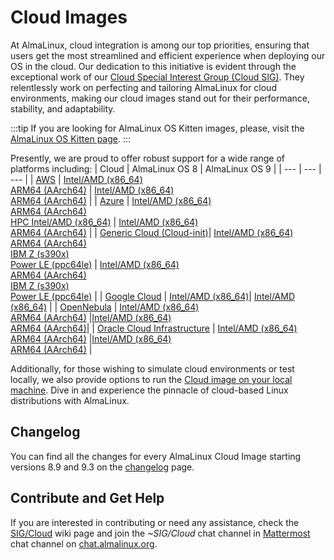 # Cloud Images

At AlmaLinux, cloud integration is among our top priorities, ensuring that users get the most streamlined and efficient experience when deploying our OS in the cloud. Our dedication to this initiative is evident through the exceptional work of our [Cloud Special Interest Group (Cloud SIG)](/sigs/Cloud). They relentlessly work on perfecting and tailoring AlmaLinux for cloud environments, making our cloud images stand out for their performance, stability, and adaptability. 

:::tip
If you are looking for AlmaLinux OS Kitten images, please, visit the [AlmaLinux OS Kitten page](/development/almalinux-os-kitten-10).
:::

Presently, we are proud to offer robust support for a wide range of platforms including:
| Cloud | AlmaLinux OS 8 | AlmaLinux OS 9 |
| --- | --- | --- |
| [AWS](AWS) | [Intel/AMD (x86_64)](https://aws.amazon.com/marketplace/pp/prodview-mku4y3g4sjrye)<br>[ARM64 (AArch64)](https://aws.amazon.com/marketplace/pp/prodview-zgsymdwitnxmm) | [Intel/AMD (x86_64)](https://aws.amazon.com/marketplace/pp/prodview-ykmb6re2rcouy)<br>[ARM64 (AArch64)](https://aws.amazon.com/marketplace/pp/prodview-pvttztrj2uzjk) | 
| [Azure](Azure) | [Intel/AMD (x86_64)](https://azuremarketplace.microsoft.com/en-us/marketplace/apps/almalinux.almalinux-x86_64)<br>[ARM64 (AArch64)](https://azuremarketplace.microsoft.com/en-us/marketplace/apps/almalinux.almalinux-arm)<br>[HPC Intel/AMD (x86_64)](https://azuremarketplace.microsoft.com/en-us/marketplace/apps/almalinux.almalinux-hpc) | [Intel/AMD (x86_64)](https://azuremarketplace.microsoft.com/en-us/marketplace/apps/almalinux.almalinux-x86_64)<br>[ARM64 (AArch64)](https://azuremarketplace.microsoft.com/en-us/marketplace/apps/almalinux.almalinux-arm) |
| [Generic Cloud (Cloud-init)](Generic-cloud)| [Intel/AMD (x86_64)](https://repo.almalinux.org/almalinux/8/cloud/x86_64/images/)<br>[ARM64 (AArch64)](https://repo.almalinux.org/almalinux/8/cloud/aarch64/images)<br>[IBM Z (s390x)](https://repo.almalinux.org/almalinux/8/cloud/s390x/images/)<br>[Power LE (ppc64le)](http://repo.almalinux.org/almalinux/8/cloud/ppc64le/images/) | [Intel/AMD (x86_64)](https://repo.almalinux.org/almalinux/9/cloud/x86_64/images/)<br>[ARM64 (AArch64)](https://repo.almalinux.org/almalinux/9/cloud/aarch64/images/)<br>[IBM Z (s390x)](https://repo.almalinux.org/almalinux/9/cloud/s390x/images/)<br>[Power LE (ppc64le)](https://repo.almalinux.org/almalinux/9/cloud/ppc64le/images/) |
| [Google Cloud](Google) | [Intel/AMD (x86_64)](https://console.cloud.google.com/marketplace/product/almalinux-cloud/almalinux-8)| [Intel/AMD (x86_64)](https://console.cloud.google.com/marketplace/product/almalinux-cloud/almalinux-9) |
| [OpenNebula](OpenNebula) | [Intel/AMD (x86_64)](https://repo.almalinux.org/almalinux/8/cloud/x86_64/images/)<br>[ARM64 (AArch64)](https://repo.almalinux.org/almalinux/8/cloud/aarch64/images) |[Intel/AMD (x86_64)](https://repo.almalinux.org/almalinux/9/cloud/x86_64/images/)<br>[ARM64 (AArch64)](https://repo.almalinux.org/almalinux/9/cloud/aarch64/images/)|
| [Oracle Cloud Infrastructure](OCI) | [Intel/AMD (x86_64)](https://cloudmarketplace.oracle.com/marketplace/en_US/listing/125544666)<br>[ARM64 (AArch64)](https://cloudmarketplace.oracle.com/marketplace/en_US/listing/125567282) |[Intel/AMD (x86_64)](https://cloudmarketplace.oracle.com/marketplace/en_US/listing/127985411)<br>[ARM64 (AArch64)](https://cloudmarketplace.oracle.com/marketplace/en_US/listing/127985893) |

Additionally, for those wishing to simulate cloud environments or test locally, we also provide options to run the [Cloud image on your local machine](Generic-cloud-on-local). Dive in and experience the pinnacle of cloud-based Linux distributions with AlmaLinux.

## Changelog

You can find all the changes for every AlmaLinux Cloud Image starting versions 8.9 and 9.3 on the [changelog](cloud-changelog) page. 

## Contribute and Get Help

If you are interested in contributing or need any assistance, check the [SIG/Cloud](/sigs/Cloud) wiki page and join the *~SIG/Cloud* chat channel in [Mattermost](https://chat.almalinux.org/almalinux/channels/sigcloud) chat channel on [chat.almalinux.org](https://chat.almalinux.org).
